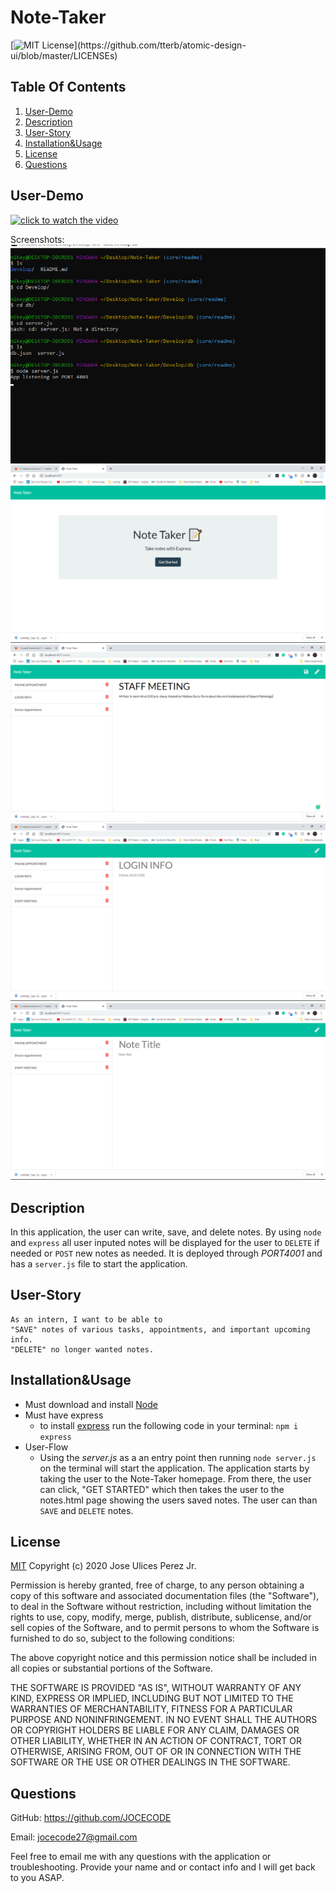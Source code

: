 # Note-Taker

[![MIT License](https://img.shields.io/apm/l/atomic-design-ui.svg?)](https://github.com/tterb/atomic-design-ui/blob/master/LICENSEs)

## Table Of Contents

1. [User-Demo](#User-Demo)
1. [Description](#Description)
1. [User-Story](#User-Story)
1. [Installation&Usage](#Installation&Usage)
1. [License](#License)
1. [Questions](#Questions)

## User-Demo

[![click to watch the video](http://img.youtube.com/vi/DW62Kkc188c/0.jpg)](http://www.youtube.com/watch?v=DW62Kkc188c "User Demo Of The Application")

Screenshots:
![screenshots](.\screenshots\Screenshots(2).png "Screenshot Of User Demo")
![screenshots](.\screenshots\Screenshots(5).png "Screenshot Of User Demo")
![screenshots](.\screenshots\Screenshots(1).png "Screenshot Of User Demo")
![screenshots](.\screenshots\Screenshots(3).png "Screenshot Of User Demo")
![screenshots](.\screenshots\Screenshots(4).png "Screenshot Of User Demo")

## Description

In this application, the user can write, save, and delete notes. By using `node` and `express` all user inputed notes will be displayed for the user to `DELETE` if needed or `POST` new notes as needed. It is deployed through _PORT4001_ and has a `server.js` file to start the application.

## User-Story

```
As an intern, I want to be able to 
"SAVE" notes of various tasks, appointments, and important upcoming info.
"DELETE" no longer wanted notes. 
```

## Installation&Usage

- Must download and install [Node](https://nodejs.org/en/download/)
- Must have express
  - to install [express](https://www.npmjs.com/package/express) run the following code in your terminal:
    `npm i express`
- User-Flow
  - Using the _server.js_ as a an entry point then running `node server.js` on the terminal will start the application. The application starts by taking the user to the Note-Taker homepage. From there, the user can click, "GET STARTED" which then takes the user to the notes.html page showing the users saved notes. The user can than `SAVE` and `DELETE` notes. 

## License

[MIT](https://choosealicense.com/licenses/mit/) Copyright (c) 2020 Jose Ulices Perez Jr.

Permission is hereby granted, free of charge, to any person obtaining a copy
of this software and associated documentation files (the "Software"), to deal
in the Software without restriction, including without limitation the rights
to use, copy, modify, merge, publish, distribute, sublicense, and/or sell
copies of the Software, and to permit persons to whom the Software is
furnished to do so, subject to the following conditions:

The above copyright notice and this permission notice shall be included in all
copies or substantial portions of the Software.

THE SOFTWARE IS PROVIDED "AS IS", WITHOUT WARRANTY OF ANY KIND, EXPRESS OR
IMPLIED, INCLUDING BUT NOT LIMITED TO THE WARRANTIES OF MERCHANTABILITY,
FITNESS FOR A PARTICULAR PURPOSE AND NONINFRINGEMENT. IN NO EVENT SHALL THE
AUTHORS OR COPYRIGHT HOLDERS BE LIABLE FOR ANY CLAIM, DAMAGES OR OTHER
LIABILITY, WHETHER IN AN ACTION OF CONTRACT, TORT OR OTHERWISE, ARISING FROM,
OUT OF OR IN CONNECTION WITH THE SOFTWARE OR THE USE OR OTHER DEALINGS IN THE
SOFTWARE.


## Questions

GitHub: https://github.com/JOCECODE

Email: jocecode27@gmail.com

Feel free to email me with any questions with the application or troubleshooting. Provide your name and or contact info and I will get back to you ASAP.

